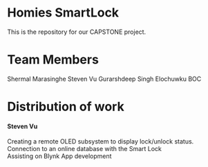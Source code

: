 # Homies SmartLock
This is the repository for our CAPSTONE project.
# Team Members
Shermal Marasinghe
Steven Vu
Gurarshdeep Singh
Elochuwku BOC
# Distribution of work
#### Steven Vu
Creating a remote OLED subsystem to display lock/unlock status.  
Connection to an online database with the Smart Lock  
Assisting on Blynk App development  
